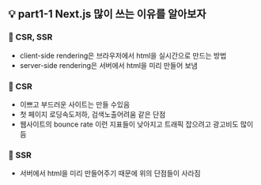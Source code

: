 ## 💡 part1-1 Next.js 많이 쓰는 이유를 알아보자

### 🔹 CSR, SSR

- client-side rendering은 브라우저에서 html을 실시간으로 만드는 방법
- server-side rendering은 서버에서 html을 미리 만들어 보냄

### 🔹 CSR

- 이쁘고 부드러운 사이트는 만들 수있음
- 첫 페이지 로딩속도저하, 검색노출어려움 같은 단점
- 웹사이트의 bounce rate 이런 지표들이 낮아지고 트래픽 잡으려고 광고비도 많이듬

### 🔹 SSR

- 서버에서 html을 미리 만들어주기 때문에 위의 단점들이 사라짐
